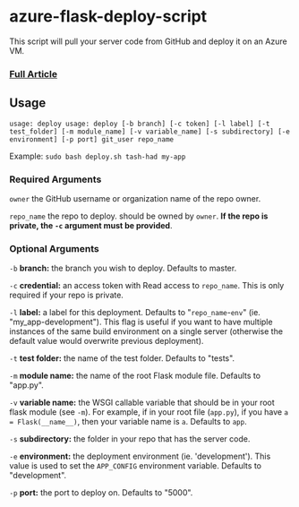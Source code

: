 # azure-flask-deploy-script
This script will pull your server code from GitHub and deploy it on an Azure VM.

### [Full Article](https://medium.com/@tashadsaqif/deploying-a-flask-rest-api-to-azure-9c129b2bafee)

## Usage
`usage: deploy usage: deploy [-b branch] [-c token] [-l label] [-t test_folder] [-m module_name] [-v variable_name] [-s subdirectory] [-e environment] [-p port] git_user repo_name`

Example: `sudo bash deploy.sh tash-had my-app`

### Required Arguments
`owner` the GitHub username or organization name of the repo owner.

`repo_name` the repo to deploy. should be owned by `owner`. **If the repo is private, the `-c` argument must be provided**. 

### Optional Arguments

`-b` **branch:** the branch you wish to deploy. Defaults to master. 

`-c` **credential:** an access token with Read access to `repo_name`. This is only required if your repo is private.

`-l` **label:** a label for this deployment. Defaults to "`repo_name`-`env`" (ie. "my_app-development"). This flag is useful if you want to have multiple instances of the same build environment on a single server (otherwise the default value would overwrite previous deployment).

`-t` **test folder:** the name of the test folder. Defaults to "tests".

`-m` **module name:** the name of the root Flask module file. Defaults to "app.py". 

`-v` **variable name:** the WSGI callable variable that should be in your root flask module (see `-m`). For example, if in your root file (`app.py`), if you have `a = Flask(__name__)`, then your variable name is `a`. Defaults to `app`.  

`-s` **subdirectory:** the folder in your repo that has the server code. 

`-e` **environment:** the deployment environment (ie. 'development'). This value is used to set the `APP_CONFIG` environment variable. Defaults to "development".

`-p` **port:** the port to deploy on. Defaults to "5000".
